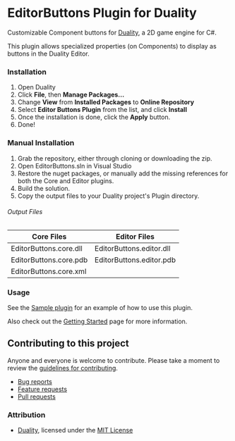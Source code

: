 EditorButtons Plugin for Duality
=======
Customizable Component buttons for [Duality](http://duality.adamslair.net/), a 2D game engine for C#.

This plugin allows specialized properties (on Components) to display as buttons in the Duality Editor.

### Installation
1. Open Duality
2. Click **File**, then **Manage Packages...**
3. Change **View** from **Installed Packages** to **Online Repository**
4. Select **Editor Buttons Plugin** from the list, and click **Install**
5. Once the installation is done, click the **Apply** button.
6. Done!

### Manual Installation
1. Grab the repository, either through cloning or downloading the zip.
2. Open EditorButtons.sln in Visual Studio
3. Restore the nuget packages, or manually add the missing references for both the Core and Editor plugins.
4. Build the solution.
5. Copy the output files to your Duality project's Plugin directory.
###### Output Files
Core Files | Editor Files
------------ | -------------
EditorButtons.core.dll | EditorButtons.editor.dll
EditorButtons.core.pdb | EditorButtons.editor.pdb
EditorButtons.core.xml |

### Usage
See the [Sample plugin](https://github.com/LaughingLeader/duality-editor-buttons/tree/master/Sample/CorePlugin) for an example of how to use this plugin.

Also check out the [Getting Started](https://github.com/LaughingLeader/duality-editorbuttons/wiki/Getting_Started) page for more information.

## Contributing to this project

Anyone and everyone is welcome to contribute. Please take a moment to
review the [guidelines for contributing](CONTRIBUTING.md).

* [Bug reports](CONTRIBUTING.md#bugs)
* [Feature requests](CONTRIBUTING.md#features)
* [Pull requests](CONTRIBUTING.md#pull-requests)


### Attribution
- [Duality](https://github.com/AdamsLair/duality), licensed under the [MIT License](https://github.com/AdamsLair/duality/blob/master/LICENSE)
